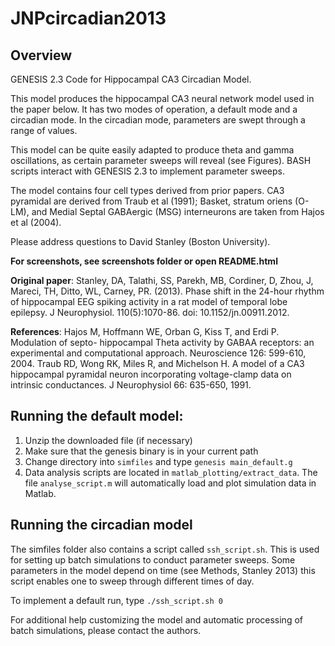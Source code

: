 JNPcircadian2013
================

Overview
--------

GENESIS 2.3 Code for Hippocampal CA3 Circadian Model.

This model produces the hippocampal CA3 neural network model used 
in the paper below. It has two modes of operation, a default mode and
a circadian mode. In the circadian mode, parameters are swept through a
range of values. 

This model can be quite easily adapted to produce theta and gamma oscillations,
as certain parameter sweeps will reveal (see Figures). BASH scripts interact
with GENESIS 2.3 to implement parameter sweeps.

The model contains four cell types derived from prior papers. CA3 pyramidal
are derived from Traub et al (1991); Basket,  stratum oriens (O-LM), and
Medial Septal GABAergic (MSG) interneurons are taken from Hajos et al (2004).

Please address questions to David Stanley (Boston University).

**For screenshots, see screenshots folder or open README.html**

**Original paper**:
Stanley, DA, Talathi, SS, Parekh, MB, Cordiner, D, Zhou, J,
Mareci, TH, Ditto, WL, Carney, PR. (2013). Phase shift in the
24-hour rhythm of hippocampal EEG spiking activity in a rat model
of temporal lobe epilepsy. J Neurophysiol. 110(5):1070-86.
doi: 10.1152/jn.00911.2012.

**References**:
Hajos M, Hoffmann WE, Orban G, Kiss T, and Erdi P. Modulation of septo-
hippocampal Theta activity by GABAA receptors: an experimental and
computational approach. Neuroscience 126: 599-610, 2004.
Traub RD, Wong RK, Miles R, and Michelson H. A model of a CA3 hippocampal
pyramidal neuron incorporating voltage-clamp data on intrinsic conductances. J
Neurophysiol 66: 635-650, 1991.



Running the default model:
----------------
1. Unzip the downloaded file (if necessary)
2. Make sure that the genesis binary is in your current path
3. Change directory into `simfiles` and type `genesis main_default.g`
4. Data analysis scripts are located in `matlab_plotting/extract_data`.
The file `analyse_script.m` will automatically load and plot simulation
data in Matlab.

Running the circadian model
------------------
The simfiles folder also contains a script called `ssh_script.sh`. This
is used for setting up batch simulations to conduct parameter sweeps.
Some parameters in the model depend on time (see Methods, Stanley 2013)
this script enables one to sweep through different times of day.

To implement a default run, type `./ssh_script.sh 0`

For additional help customizing the model and automatic processing of
batch simulations, please contact the authors.

